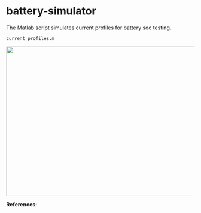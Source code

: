 # battery-simulator

The Matlab script simulates current profiles for battery soc testing. 
```
current_profiles.m
```
<p align="center">
<img src="git_figures/current_profiles.bmp" width="800" height="400"> 
</p>

**References:**  


